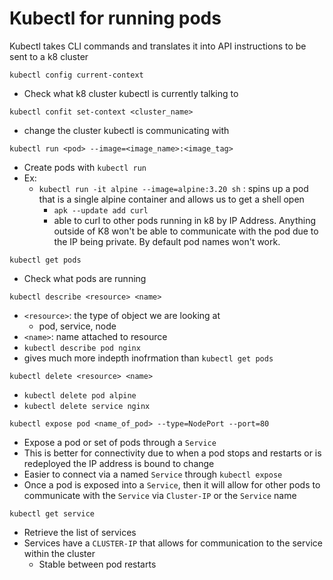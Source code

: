 # Kubectl for running pods

Kubectl takes CLI commands and translates it into API instructions to be sent to a k8 cluster 

`kubectl config current-context`
- Check what k8 cluster kubectl is currently talking to

`kubectl confit set-context <cluster_name>`
- change the cluster kubectl is communicating with

`kubectl run <pod> --image=<image_name>:<image_tag>`
- Create pods with `kubectl run`
- Ex:
    - `kubectl run -it alpine --image=alpine:3.20 sh` : spins up a pod that is a single alpine container and allows us to get a shell open
        - `apk --update add curl`
        - able to curl to other pods running in k8 by IP Address. Anything outside of K8 won't be able to communicate with the pod due to the IP being private. By default pod names won't work. 

`kubectl get pods`
- Check what pods are running

`kubectl describe <resource> <name>`
- `<resource>`: the type of object we are looking at 
    - pod, service, node
- `<name>`: name attached to resource
- `kubectl describe pod nginx`
- gives much more indepth inofrmation than `kubectl get pods`

`kubectl delete <resource> <name>`
- `kubectl delete pod alpine`
- `kubectl delete service nginx`

`kubectl expose pod <name_of_pod> --type=NodePort --port=80`
- Expose a pod or set of pods through a `Service`
- This is better for connectivity due to when a pod stops and restarts or is redeployed the IP address is bound to change
- Easier to connect via a named `Service` through `kubectl expose`
- Once a pod is exposed into a `Service`, then it will allow for other pods to communicate with the `Service` via `Cluster-IP` or the `Service` name


`kubectl get service`
- Retrieve the list of services
- Services have a `CLUSTER-IP` that allows for communication to the service within the cluster
    - Stable between pod restarts

